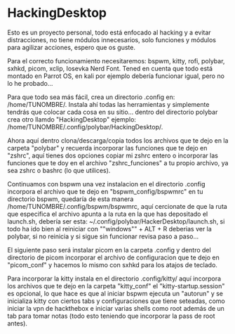 
# HackingDesktop

Esto es un proyecto personal, todo está enfocado al hacking y a evitar distracciones, no tiene módulos innecesarios, solo funciones y módulos para agilizar acciones, espero que os guste.


Para el correcto funcionamiento necesitaremos: bspwm, kitty, rofi, polybar, sxhkd, picom, xclip, Iosevka Nerd Font. Tened en cuenta que todo está montado en Parrot OS, en kali por ejemplo debería funcionar igual, pero no lo he probado…


Para que todo sea más fácil, crea un directorio .config en: /home/TUNOMBRE/.
Instala ahí todas las herramientas y simplemente tendrás que colocar cada cosa en su sitio...
dentro del directorio polybar crea otro llamdo "HackingDesktop" ejemplo: /home/TUNOMBRE/.config/polybar/HackingDesktop/.


Ahora aquí dentro clona/descarga/copia todos los archivos que te dejo en la carpeta "polybar" y recuerda incorporar las funciones que te dejo en "zshrc",
aquí tienes dos opciones copiar mi zshrc entero o incorporar las funciones que te doy en el archivo "zshrc_funciones" a tu propio archivo, ya sea zshrc o bashrc (lo que utilices).


Continuamos con bspwm una vez instalacion en el directorio .config incorpora el archivo que te dejo en "bspwm_config/bspwmrc" en tu directorio bspwm, quedaría de esta manera /home/TUNOMBRE/.config/bspwm/bspwmrc, aquí cercionate de que la ruta que especifica el archivo apunta a la ruta en la que has depositado el launch.sh, debería ser esta: ~/.config/polybar/HackerDesktop/launch.sh, si todo ha ido bien al reiniciar con ""windows"" + ALT + R deberias ver la polybar, si no reinicia y si sigue sin funcionar revisa paso a paso...


El siguiente paso será instalar picom en la carpeta .config y dentro del directorio de picom incorporar el archivo de configuracion que te dejo en "picom_conf" y hacemos lo mismo con sxhkd para los atajos de teclado.


Para incorporar la kitty instala en el directorio .config/kitty/ aquí incorpora los archivos que te dejo en la carpeta "kitty_conf" el "kitty-startup.session" es opcional, lo que hace es que al iniciar bspwm ejecuta un "autorun" y se inicializa kitty con ciertos tabs y configuraciones que tiene seteadas, como iniciar la vpn de hackthebox e iniciar varias shells como root además de un tab para tomar notas (todo esto teniendo que incorporar la pass de root antes).


